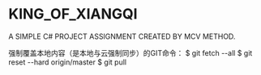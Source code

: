 # KING_OF_XIANGQI
A SIMPLE C# PROJECT ASSIGNMENT CREATED BY MCV METHOD.

强制覆盖本地内容（是本地与云强制同步）的GIT命令：
$ git fetch --all
$ git reset --hard origin/master 
$ git pull
